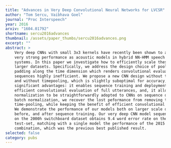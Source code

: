 ```yaml
---
title: "Advances in Very Deep Convolutional Neural Networks for LVCSR"
author: "Tom Sercu, Vaibhava Goel"
journal: "Proc Interspeech"
year: 2016
arxiv: "1604.01792"
shortname: sercu2016advances
thumbnail: /assets/paper_thumbs/sercu2016advances.png
excerpt: ""
abstract: >
    Very deep CNNs with small 3x3 kernels have recently been shown to achieve
    very strong performance as acoustic models in hybrid NN-HMM speech recognition
    systems. In this paper we investigate how to efficiently scale these models to
    larger datasets. Specifically, we address the design choice of pooling and
    padding along the time dimension which renders convolutional evaluation of
    sequences highly inefficient. We propose a new CNN design without timepadding
    and without timepooling, which is slightly suboptimal for accuracy, but has two
    significant advantages: it enables sequence training and deployment by allowing
    efficient convolutional evaluation of full utterances, and, it allows for batch
    normalization to be straightforwardly adopted to CNNs on sequence data. Through
    batch normalization, we recover the lost peformance from removing the
    time-pooling, while keeping the benefit of efficient convolutional evaluation.
    We demonstrate the performance of our models both on larger scale data than
    before, and after sequence training. Our very deep CNN model sequence trained
    on the 2000h switchboard dataset obtains 9.4 word error rate on the Hub5
    test-set, matching with a single model the performance of the 2015 IBM system
    combination, which was the previous best published result.
selected: false
category: pubs
---
```

